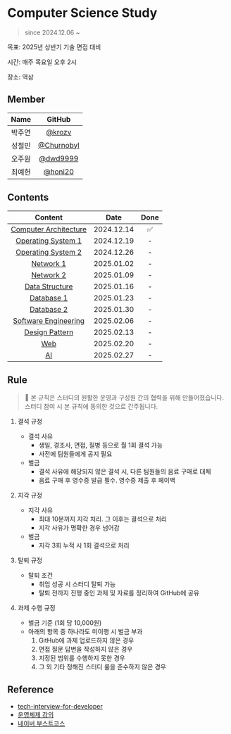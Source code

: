 # Computer Science Study
> since 2024.12.06 ~

목표: 2025년 상반기 기술 면접 대비

시간: 매주 목요일 오후 2시

장소: 역삼

## Member

|Name|GitHub|
|:---:|:---:|
|박주연|[@krozv](https://github.com/krozv)|
|성철민|[@Churnobyl](https://github.com/Churnobyl)|
|오주원|[@dwd9999](https://github.com/dwd9999)|
|최예헌|[@honi20](https://github.com/honi20)|

## Contents

|Content|Date|Done|
|:---:|:---:|:---:|
|[Computer Architecture](./Computer%20Architecture/)|2024.12.14|✅|
|[Operating System 1]()|2024.12.19|-|
|[Operating System 2]()|2024.12.26|-|
|[Network 1]()|2025.01.02|-|
|[Network 2]()|2025.01.09|-|
|[Data Structure]()|2025.01.16|-|
|[Database 1]()|2025.01.23|-|
|[Database 2]()|2025.01.30|-|
|[Software Engineering]()|2025.02.06|-|
|[Design Pattern]()|2025.02.13|-|
|[Web]()|2025.02.20|-|
|[AI]()|2025.02.27|-|


## Rule

> 📌 본 규칙은 스터디의 원활한 운영과 구성원 간의 협력을 위해 만들어졌습니다. 스터디 참여 시 본 규칙에 동의한 것으로 간주됩니다.

1. 결석 규정
    - 결석 사유
      - 생일, 경조사, 면접, 질병 등으로 월 1회 결석 가능
      - 사전에 팀원들에게 공지 필요
    - 벌금
      - 결석 사유에 해당되지 않은 결석 시, 다른 팀원들의 음료 구매로 대체
      - 음료 구매 후 영수증 발급 필수. 영수증 제출 후 페이백

2. 지각 규정
    - 지각 사유
      - 최대 10분까지 지각 처리. 그 이후는 결석으로 처리
      - 지각 사유가 명확한 경우 넘어감
    - 벌금 
      - 지각 3회 누적 시 1회 결석으로 처리
3. 탈퇴 규정
   - 탈퇴 조건
     - 취업 성공 시 스터디 탈퇴 가능
     - 탈퇴 전까지 진행 중인 과제 및 자료를 정리하여 GitHub에 공유
4. 과제 수행 규정
   - 벌금 기준 (1회 당 10,000원)
   - 아래의 항목 중 하나라도 미이행 시 벌금 부과
        1. GitHub에 과제 업로드하지 않은 경우
        2. 면접 질문 답변을 작성하지 않은 경우
        3. 지정된 범위를 수행하지 못한 경우
        4. 그 외 기타 정해진 스터디 룰을 준수하지 않은 경우



## Reference

- [tech-interview-for-developer](https://github.com/gyoogle/tech-interview-for-developer?tab=readme-ov-file#tech-interview-for-developer)
- [운영체제 강의](http://www.kocw.net/home/cview.do?cid=4b9cd4c7178db077)
- [네이버 부스트코스](https://www.boostcourse.org/opencourse)